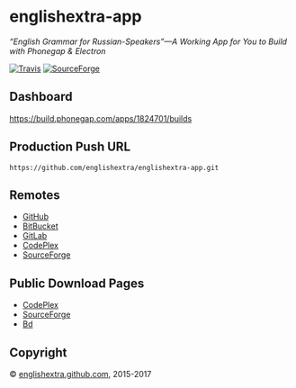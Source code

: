 # englishextra-app 
 
*“English Grammar for Russian-Speakers”—A Working App for You to Build with Phonegap & Electron* 
 
[![Travis](https://img.shields.io/travis/englishextra/englishextra-app.svg)](https://github.com/englishextra/englishextra-app) 
[![SourceForge](https://img.shields.io/sourceforge/dm/englishextra-app.svg)](https://sourceforge.net/projects/englishextra-app/) 
 
## Dashboard 
 
<https://build.phonegap.com/apps/1824701/builds> 
 
## Production Push URL 
 
``` 
https://github.com/englishextra/englishextra-app.git 
``` 
 
## Remotes 
 
- [GitHub](https://github.com/englishextra/englishextra-app) 
- [BitBucket](https://bitbucket.org/englishextra/englishextra-app) 
- [GitLab](https://gitlab.com/englishextra/englishextra-app) 
- [CodePlex](https://englishextraapp.codeplex.com/SourceControl/latest) 
- [SourceForge](https://sourceforge.net/p/englishextra-app/code/) 
 
## Public Download Pages 
 
- [CodePlex](https://englishextraapp.codeplex.com/releases/) 
- [SourceForge](https://sourceforge.net/projects/englishextra-app/files/) 
- [Bd](https://build.phonegap.com/apps/1824701/share) 
 
## Copyright 
 
© [englishextra.github.com](https://englishextra.github.com/), 2015-2017